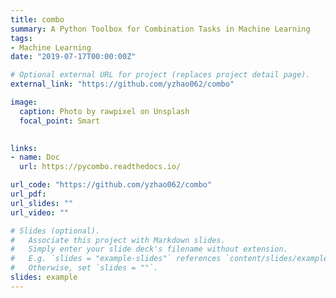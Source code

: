 ```yaml
---
title: combo
summary: A Python Toolbox for Combination Tasks in Machine Learning
tags:
- Machine Learning
date: "2019-07-17T00:00:00Z"

# Optional external URL for project (replaces project detail page).
external_link: "https://github.com/yzhao062/combo"

image:
  caption: Photo by rawpixel on Unsplash
  focal_point: Smart

  
links:
- name: Doc
  url: https://pycombo.readthedocs.io/

url_code: "https://github.com/yzhao062/combo"
url_pdf:
url_slides: ""
url_video: ""

# Slides (optional).
#   Associate this project with Markdown slides.
#   Simply enter your slide deck's filename without extension.
#   E.g. `slides = "example-slides"` references `content/slides/example-slides.md`.
#   Otherwise, set `slides = ""`.
slides: example
---
```


